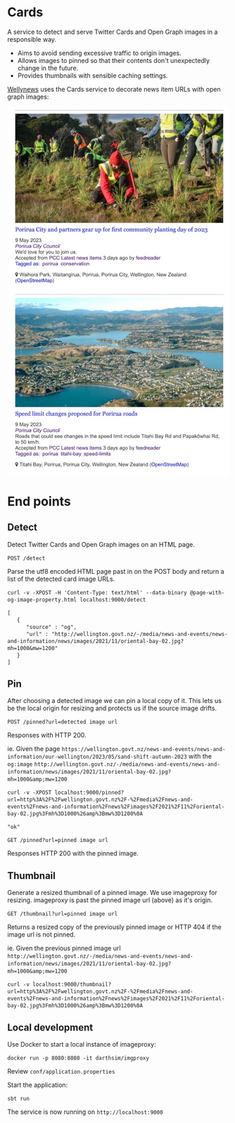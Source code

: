# Cards

A service to detect and serve Twitter Cards and Open Graph images in a responsible way.

- Aims to avoid sending excessive traffic to origin images.
- Allows images to pinned so that their contents don't unexpectedly change in the future.
- Provides thumbnails with sensible caching settings.

[Wellynews](https://github.com/tonytw1/wellynews) uses the Cards service to decorate news item URLs with open graph images:

![Example usage](example-usage.jpg)


# End points

##  Detect

Detect Twitter Cards and Open Graph images on an HTML page.

```
POST /detect
```
Parse the utf8 encoded HTML page past in on the POST body and return a list of the detected card image URLs.

```
curl -v -XPOST -H 'Content-Type: text/html' --data-binary @page-with-og-image-property.html localhost:9000/detect
```

```
[
   {
      "source" : "og",
      "url" : "http://wellington.govt.nz/-/media/news-and-events/news-and-information/news/images/2021/11/oriental-bay-02.jpg?mh=1000&mw=1200"
   }
]
```


## Pin

After choosing a detected image we can pin a local copy of it.
This lets us be the local origin for resizing and protects us if the source image drifts.

```
POST /pinned?url=detected image url
```

Responses with HTTP 200.

ie. Given the page `https://wellington.govt.nz/news-and-events/news-and-information/our-wellington/2023/05/sand-shift-autumn-2023`
with the `og:image` `http://wellington.govt.nz/-/media/news-and-events/news-and-information/news/images/2021/11/oriental-bay-02.jpg?mh=1000&amp;mw=1200`

```
curl -v -XPOST localhost:9000/pinned?url=http%3A%2F%2Fwellington.govt.nz%2F-%2Fmedia%2Fnews-and-events%2Fnews-and-information%2Fnews%2Fimages%2F2021%2F11%2Foriental-bay-02.jpg%3Fmh%3D1000%26amp%3Bmw%3D1200%0A
```

```
"ok"
```

```
GET /pinned?url=pinned image url
```

Responses HTTP 200 with the pinned image.



## Thumbnail

Generate a resized thumbnail of a pinned image.
We use imageproxy for resizing. imageproxy is past the pinned image url (above) as it's origin.

```
GET /thumbnail?url=pinned image url
```

Returns a resized copy of the previously pinned image or HTTP 404 if the image url is not pinned.

ie. Given the previous pinned image url `http://wellington.govt.nz/-/media/news-and-events/news-and-information/news/images/2021/11/oriental-bay-02.jpg?mh=1000&amp;mw=1200`

```
curl -v localhost:9000/thumbnail?url=http%3A%2F%2Fwellington.govt.nz%2F-%2Fmedia%2Fnews-and-events%2Fnews-and-information%2Fnews%2Fimages%2F2021%2F11%2Foriental-bay-02.jpg%3Fmh%3D1000%26amp%3Bmw%3D1200%0A
```


## Local development

Use Docker to start a local instance of imageproxy:

```
docker run -p 8080:8080 -it darthsim/imgproxy
```

Review `conf/application.properties`

Start the application:

```
sbt run
```

The service is now running on `http://localhost:9000`

